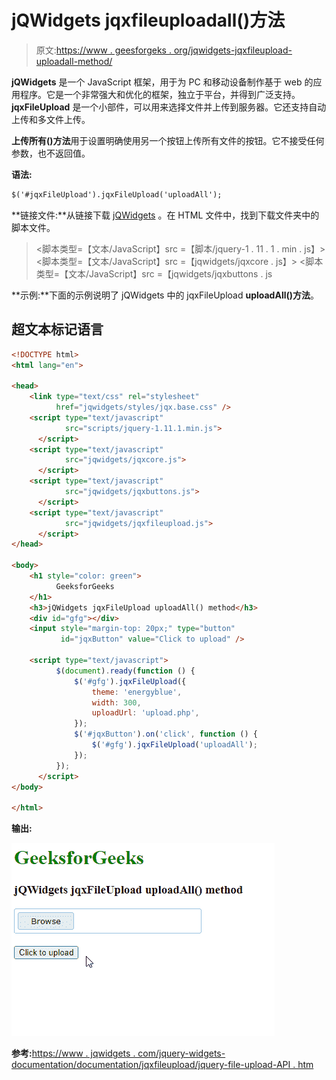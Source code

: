 # jQWidgets jqxfileuploadall()方法

> 原文:[https://www . geesforgeks . org/jqwidgets-jqxfileupload-uploadall-method/](https://www.geeksforgeeks.org/jqwidgets-jqxfileupload-uploadall-method/)

**jQWidgets** 是一个 JavaScript 框架，用于为 PC 和移动设备制作基于 web 的应用程序。它是一个非常强大和优化的框架，独立于平台，并得到广泛支持。 **jqxFileUpload** 是一个小部件，可以用来选择文件并上传到服务器。它还支持自动上传和多文件上传。

**上传所有()方法**用于设置明确使用另一个按钮上传所有文件的按钮。它不接受任何参数，也不返回值。

**语法:**

```html
$('#jqxFileUpload').jqxFileUpload('uploadAll');
```

**链接文件:**从链接下载 [jQWidgets](https://www.jqwidgets.com/download/) 。在 HTML 文件中，找到下载文件夹中的脚本文件。

> <link type="”text/css”" rel="”Stylesheet”" href="”jqwidgets/styles/jqx.base.css”">
> <脚本类型=【文本/JavaScript】src =【脚本/jquery-1 . 11 . 1 . min . js】></脚本>
> <脚本类型=【文本/JavaScript】src =【jqwidgets/jqxcore . js】></脚本>
> <脚本类型=【文本/JavaScript】src =【jqwidgets/jqxbuttons . js

**示例:**下面的示例说明了 jQWidgets 中的 jqxFileUpload **uploadAll()方法**。

## 超文本标记语言

```html
<!DOCTYPE html>
<html lang="en">

<head>
    <link type="text/css" rel="stylesheet" 
          href="jqwidgets/styles/jqx.base.css" />
    <script type="text/javascript" 
            src="scripts/jquery-1.11.1.min.js">
      </script>
    <script type="text/javascript" 
            src="jqwidgets/jqxcore.js">
      </script>
    <script type="text/javascript" 
            src="jqwidgets/jqxbuttons.js">
      </script>
    <script type="text/javascript" 
            src="jqwidgets/jqxfileupload.js">
      </script>
</head>

<body>
    <h1 style="color: green">
          GeeksforGeeks 
    </h1>
    <h3>jQWidgets jqxFileUpload uploadAll() method</h3> 
    <div id="gfg"></div>
    <input style="margin-top: 20px;" type="button"
           id="jqxButton" value="Click to upload" />

    <script type="text/javascript">
          $(document).ready(function () {
              $('#gfg').jqxFileUpload({ 
                  theme: 'energyblue',
                  width: 300,
                  uploadUrl: 'upload.php',
              });
              $('#jqxButton').on('click', function () {
                  $('#gfg').jqxFileUpload('uploadAll');
              });
          });
      </script>
</body>

</html>
```

**输出:**

![](img/2a21e9081a00013b4f2e774421809700.png)

**参考:**[https://www . jqwidgets . com/jquery-widgets-documentation/documentation/jqxfileupload/jquery-file-upload-API . htm](https://www.jqwidgets.com/jquery-widgets-documentation/documentation/jqxfileupload/jquery-file-upload-api.htm)